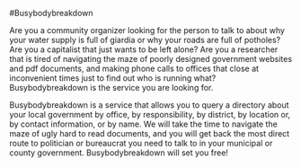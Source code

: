 #Busybodybreakdown

Are you a community organizer looking for the person to talk to about why 
your water supply is full of giardia or why your roads are full of potholes?
Are you a capitalist that just wants to be left alone? Are you a researcher
that is tired of navigating the maze of poorly designed government websites
and pdf documents, and making phone calls to offices that close at 
inconvenient times just to find out who is running what? Busybodybreakdown
is the service you are looking for.

Busybodybreakdown is a service that allows you to query a directory about 
your local government by office, by responsibility, by district, by 
location or, by contact information, or by name. We will take the time to 
navigate the maze of ugly hard to read documents, and you will get back the
most direct route to politician or bureaucrat you need to talk to in your 
municipal or county government. Busybodybreakdown will set you free!

